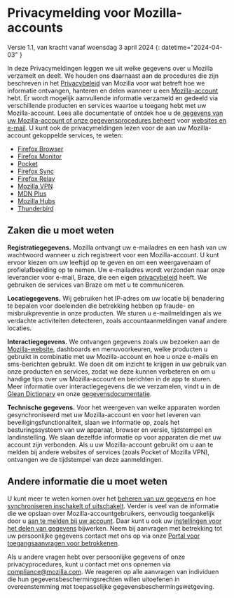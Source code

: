 # Privacymelding voor Mozilla-accounts

Versie 1.1, van kracht vanaf woensdag 3 april 2024
{: datetime="2024-04-03" }

In deze Privacymeldingen leggen we uit welke gegevens over u Mozilla verzamelt en deelt. We houden ons daarnaast aan de procedures die zijn beschreven in het [Privacybeleid](https://www.mozilla.org/privacy/) van Mozilla voor wat betreft hoe we informatie ontvangen, hanteren en delen wanneer u een [Mozilla-account](https://accounts.firefox.com/) hebt. Er wordt mogelijk aanvullende informatie verzameld en gedeeld via verschillende producten en services waartoe u toegang hebt met uw Mozilla-account. Lees alle documentatie of ontdek hoe u de[ gegevens van uw Mozilla-account of onze gegevensprocedures beheert](https://support.mozilla.org/kb/firefox-accounts-managing-account-data) voor [websites en e-mail](https://www.mozilla.org/privacy/websites/). U kunt ook de privacymeldingen lezen voor de aan uw Mozilla-account gekoppelde services, te weten:

- [Firefox Browser](https://www.mozilla.org/privacy/firefox/)
- [Firefox Monitor](https://www.mozilla.org/privacy/firefox-monitor)
- [Pocket](https://getpocket.com/privacy/)
- [Firefox Sync](https://www.mozilla.org/privacy/firefox/#sync)
- [Firefox Relay](https://www.mozilla.org/privacy/firefox-relay/)
- [Mozilla VPN](https://www.mozilla.org/privacy/mozilla-vpn/)
- [MDN Plus](https://www.mozilla.org/privacy/mdn-plus/)
- [Mozilla Hubs](https://www.mozilla.org/privacy/hubs/)
- [Thunderbird](https://www.mozilla.org/privacy/thunderbird/)

## Zaken die u moet weten

__Registratiegegevens.__ Mozilla ontvangt uw e-mailadres en een hash van uw wachtwoord wanneer u zich registreert voor een Mozilla-account. U kunt ervoor kiezen om uw leeftijd op te geven en om een weergavenaam of profielafbeelding op te nemen. Uw e-mailadres wordt verzonden naar onze leverancier voor e-mail, Braze, die een eigen [privacybeleid](https://www.braze.com/company/legal/privacy) heeft. We gebruiken de services van Braze om met u te communiceren.

__Locatiegegevens.__ Wij gebruiken het IP-adres om uw locatie bij benadering te bepalen voor doeleinden die betrekking hebben op fraude- en misbruikpreventie in onze producten. We sturen u e-mailmeldingen als we verdachte activiteiten detecteren, zoals accountaanmeldingen vanaf andere locaties. 

__Interactiegegevens.__ We ontvangen gegevens zoals uw bezoeken aan de [Mozilla-website](https://accounts.firefox.com/), dashboards en menuvoorkeuren, welke producten u gebruikt in combinatie met uw Mozilla-account en hoe u onze e-mails en sms-berichten gebruikt. We doen dit om inzicht te krijgen in uw gebruik van onze producten en services, zodat we deze kunnen verbeteren en om u handige tips over uw Mozilla-account en berichten in de app te sturen. Meer informatie over interactiegegevens die we verzamelen, vindt u in de [Glean Dictionary](https://dictionary.telemetry.mozilla.org/apps/accounts_frontend) en onze [gegevensdocumentatie](https://docs.telemetry.mozilla.org/datasets/fxa).

__Technische gegevens.__ Voor het weergeven van welke apparaten worden gesynchroniseerd met uw Mozilla-account en voor het leveren van beveiligingsfunctionaliteit, slaan we informatie op, zoals het besturingssysteem van uw apparaat, browser en versie, tijdstempel en landinstelling. We slaan dezelfde informatie op voor apparaten die met uw account zijn verbonden. Als u uw Mozilla-account gebruikt om u aan te melden bij andere websites of services (zoals Pocket of Mozilla VPN), ontvangen we de tijdstempel van deze aanmeldingen.

## Andere informatie die u moet weten

U kunt meer te weten komen over het [beheren van uw gegevens](https://support.mozilla.org/kb/firefox-accounts-managing-account-data) en hoe [synchroniseren inschakelt of uitschakelt](https://support.mozilla.org/kb/how-do-i-set-sync-my-computer). Verder is veel van de informatie die we opslaan over Mozilla-accountgebruikers, eenvoudig toegankelijk door u [aan te melden bij uw account](https://accounts.firefox.com/signin). Daar kunt u ook uw [instellingen voor het delen van gegevens](https://accounts.firefox.com/settings/) bijwerken. Neem bij aanvragen met betrekking tot uw persoonlijke gegevens contact met ons op via onze [Portal voor toegangsaanvragen voor betrokkenen](https://privacyportal.onetrust.com/webform/1350748f-7139-405c-8188-22740b3b5587/4ba08202-2ede-4934-a89e-f0b0870f95f0).

Als u andere vragen hebt over persoonlijke gegevens of onze privacyprocedures, kunt u contact met ons opnemen via compliance@mozilla.com. We reageren op alle aanvragen van individuen die hun gegevensbeschermingsrechten willen uitoefenen in overeenstemming met toepasselijke gegevensbeschermingswetgeving.
